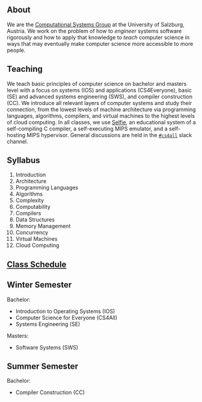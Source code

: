 ## About

We are the [Computational Systems Group](http://www.cs.uni-salzburg.at/~ck) at the University of Salzburg, Austria. We work on the problem of how to *engineer* systems software rigorously and how to apply that knowledge to *teach* computer science in ways that may eventually make computer science more accessible to more people.

## Teaching

We teach basic principles of computer science on bachelor and masters level with a focus on systems (IOS) and applications (CS4Everyone), basic (SE) and advanced systems engineering (SWS), and compiler construction (CC). We introduce all relevant layers of computer systems and study their connection, from the lowest levels of machine architecture via programming languages, algorithms, compilers, and virtual machines to the highest levels of cloud computing. In all classes, we use [Selfie](http://selfie.cs.uni-salzburg.at), an educational system of a self-compiling C compiler, a self-executing MIPS emulator, and a self-hosting MIPS hypervisor. General discussions are held in the [`#cs4all`](https://cksystemsteaching.slack.com/signup) slack channel.

## Syllabus

1. Introduction
2. Architecture
3. Programming Languages
4. Algorithms
5. Complexity
6. Computability
7. Compilers
8. Data Structures
9. Memory Management
10. Concurrency
11. Virtual Machines
12. Cloud Computing

## [Class Schedule](http://www.google.com/calendar/embed?src=8sic4boj129rm0k4k85g428s7k%40group.calendar.google.com)

## Winter Semester

Bachelor:

* Introduction to Operating Systems (IOS)
* Computer Science for Everyone (CS4All)
* Systems Engineering (SE)

Masters:

* Software Systems (SWS)

## Summer Semester

Bachelor:

* Compiler Construction (CC)
